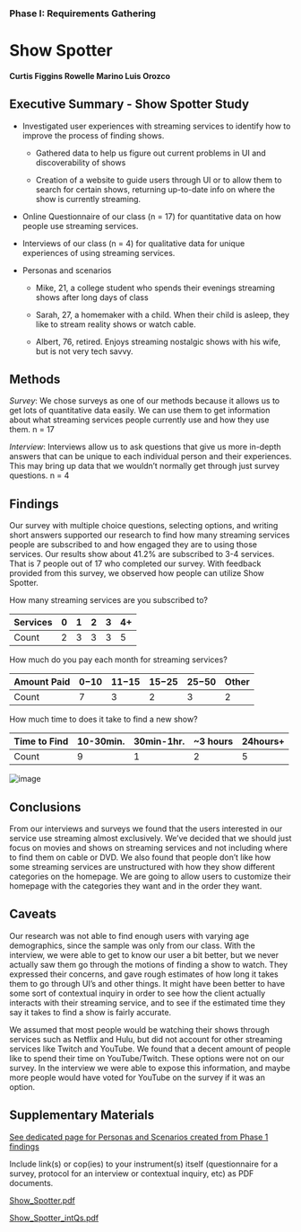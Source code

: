 ### Phase I: Requirements Gathering

# Show Spotter

#### Curtis Figgins   Rowelle Marino   Luis Orozco


## Executive Summary - Show Spotter Study

* Investigated user experiences with streaming services to identify how to improve the process of finding shows.

    * Gathered data to help us figure out current problems in UI and discoverability of shows

    * Creation of a website to guide users through UI or to allow them to search for certain shows, returning up-to-date info on where the show is currently streaming.

* Online Questionnaire of our class (n = 17) for quantitative data on how people use streaming services.

* Interviews of our class (n = 4) for qualitative data for unique experiences of using streaming services.


* Personas and scenarios

    * Mike, 21, a college student who spends their evenings streaming shows after long days of class

    * Sarah, 27, a homemaker with a child. When their child is asleep, they like to stream reality shows or watch cable.

    * Albert, 76, retired. Enjoys streaming nostalgic shows with his wife, but is not very tech savvy.



## Methods

_Survey_: We chose surveys as one of our methods because it allows us to get lots of quantitative data easily. We can use them to get information about what streaming services people currently use and how they use them.
n = 17

_Interview_: Interviews allow us to ask questions that give us more in-depth answers that can be unique to each individual person and their experiences. This may bring up data that we wouldn’t normally get through just survey questions. 
n = 4



## Findings
Our survey with multiple choice questions, selecting options, and writing short answers supported our research to find how many streaming services people are subscribed to and how engaged they are to using those services. Our results show about 41.2% are subscribed to 3-4 services. That is 7 people out of 17 who completed our survey. With feedback provided from this survey, we observed how people can utilize Show Spotter. 

How many streaming services are you subscribed to?

| Services      | 0 | 1 | 2 | 3 | 4+ |
| ----------- | ----------- | ----------- | ----------- | ----------- | ----------- |
| Count      | 2       |3      | 3       |   3   | 5       |

How much do you pay each month for streaming services?

| Amount Paid     | $0-$10 | $11-$15      | $15-$25 | $25-$50      | Other |
| ----------- | ----------- | ----------- | ----------- | ----------- | ----------- |
| Count   | 7      |3      | 2       |3      | 2       |


How much time to does it take to find a new show?

| Time to Find      | 10-30min. | 30min-1hr.      | ~3 hours | 24hours+      |
| ----------- | ----------- | ----------- | ----------- | ----------- |
| Count | 9      |1      | 2       |5      |


![image](https://user-images.githubusercontent.com/60239910/110847778-2ee38280-8262-11eb-9c27-710c3c54236b.png)


## Conclusions

From our interviews and surveys we found that the users interested in our service use streaming almost exclusively. We’ve decided that we should just focus on movies and shows on streaming services and not including where to find them on cable or DVD. We also found that people don’t like how some streaming services are unstructured with how they show different categories on the homepage. We are going to allow users to customize their homepage with the categories they want and in the order they want. 


## Caveats

Our research was not able to find enough users with varying age demographics, since the sample was only from our class. With the interview, we were able to get to know our user a bit better, but we never actually saw them go through the motions of finding a show to watch. They expressed their concerns, and gave rough estimates of how long it takes them to go through UI’s and other things. It might have been better to have some sort of contextual inquiry in order to see how the client actually interacts with their streaming service, and to see if the estimated time they say it takes to find a show is fairly accurate. 

We assumed that most people would be watching their shows through services such as Netflix and Hulu, but did not account for other streaming services like Twitch and YouTube. We found that a decent amount of people like to spend their time on YouTube/Twitch. These options were not on our survey. In the interview we were able to expose this information, and maybe more people would have voted for YouTube on the survey if it was an option.


## Supplementary Materials

[See dedicated page for Personas and Scenarios created from Phase 1 findings](../personas-scenarios.md)


Include link(s) or cop(ies) to your instrument(s) itself (questionnaire for a survey, protocol for an interview or contextual inquiry, etc) as PDF documents.

[Show_Spotter.pdf](https://github.com/UsabilityEngineering/ShowSpotter/files/6125499/Show_Spotter.pdf)

[Show_Spotter_intQs.pdf](https://github.com/UsabilityEngineering/ShowSpotter/files/6125519/Show_Spotter_intQs.pdf)

